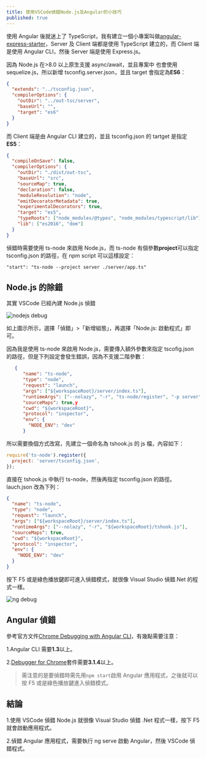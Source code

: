 ```yaml
---
title: 使用VSCode偵錯Node.js及Angular的小技巧
published: true
---
```


使用 Angular 後就迷上了 TypeScript，我有建立一個小專案叫做[angular-express-starter](https://github.com/thomascsd/angular-express-starter)，Server 及 Client 端都是使用 TypeScript 建立的，而 Client 端是使用 Angular CLI，然後 Server 端是使用 Express.js。

因為 Node.js 在>8.0 以上原生支援 async/await，並且專案中
也會使用 sequelize.js，所以新增 tsconfig.server.json，並且 target 會指定為**ES6**：

```json
{
  "extends": "../tsconfig.json",
  "compilerOptions": {
    "outDir": "../out-tsc/server",
    "baseUrl": "",
    "target": "es6"
  }
}
```

而 Client 端是由 Angular CLI 建立的，並且 tsconfig.json 的 tartget 是指定**ES5**：

```json
{
  "compileOnSave": false,
  "compilerOptions": {
    "outDir": "./dist/out-tsc",
    "baseUrl": "src",
    "sourceMap": true,
    "declaration": false,
    "moduleResolution": "node",
    "emitDecoratorMetadata": true,
    "experimentalDecorators": true,
    "target": "es5",
    "typeRoots": ["node_modules/@types", "node_modules/typescript/lib"],
    "lib": ["es2016", "dom"]
  }
}
```

偵錯時需要使用 ts-node 來啟用 Node.js，而 ts-node 有個參數**project**可以指定 tsconfig.json 的路徑，在 npm script 可以這樣設定：

```
"start": "ts-node --project server ./server/app.ts"
```

## Node.js 的除錯

其實 VSCode 已經內建 Node.js 偵錯

<img class="img-responsive" src="assets/images/03/03-1.png" loading="lazy" alt="nodejs debug">

如上圖示所示，選擇「偵錯」>「新增組態」，再選擇「Node.js: 啟動程式」即可。

因為我是使用 ts-node 來啟用 Node.js，需要傳入額外參數來指定 tscofig.json 的路徑，但是下列設定會發生錯誤，因為不支援二階參數：

```json
   {
      "name": "ts-node",
      "type": "node",
      "request": "launch",
      "args": ["${workspaceRoot}/server/index.ts"],
      "runtimeArgs": ["--nolazy", "-r", "ts-node/register", "-p server"],
      "sourceMaps": true,y
      "cwd": "${workspaceRoot}",
      "protocol": "inspector",
      "env": {
        "NODE_ENV": "dev"
      }
```

所以需要換個方式改寫，先建立一個命名為 tshook.js 的 js 檔，內容如下：

```javascript
require('ts-node').register({
  project: 'server/tsconfig.json',
});
```

直接在 tshook.js 中執行 ts-node，然後再指定 tsconfig.json 的路徑。lauch.json 改為下列：

```json
{
  "name": "ts-node",
  "type": "node",
  "request": "launch",
  "args": ["${workspaceRoot}/server/index.ts"],
  "runtimeArgs": ["--nolazy", "-r", "${workspaceRoot}/tshook.js"],
  "sourceMaps": true,
  "cwd": "${workspaceRoot}",
  "protocol": "inspector",
  "env": {
    "NODE_ENV": "dev"
  }
}
```

按下 F5 或是綠色播放鍵即可進入偵錯模式，就很像 Visual Studio 偵錯.Net 的程式一樣。

<img class="img-responsive" src="assets/images/03/03-2.png" loading="lazy" alt="ng debug">

## Angular 偵錯

參考官方文件[Chrome Debugging with Angular CLI](https://github.com/Microsoft/vscode-recipes/tree/master/Angular-CLI)，有幾點需要注意：

1.Angular CLI 需要**1.3**以上。

2.[Debugger for Chrome](https://marketplace.visualstudio.com/items?itemName=msjsdiag.debugger-for-chrome)套件需要**3.1.4**以上。

> 需注意的是要偵錯時需先用`npm start`啟用 Angular 應用程式，之後就可以按 F5 或是綠色播放鍵進入偵錯模式。

## 結論

1.使用 VSCode 偵錯 Node.js 就很像 Visual Studio 偵錯 .Net 程式一樣，按下 F5 就會啟動應用程式。

2.偵錯 Angular 應用程式，需要執行 ng serve 啟動 Angular，然後 VSCode 偵錯程式。
